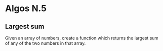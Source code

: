 # Algos N.5

## Largest sum

Given an array of numbers, create a function which returns the largest sum of any of the two numbers in that array.